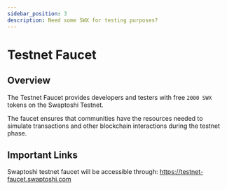 ```yaml
---
sidebar_position: 3
description: Need some SWX for testing purposes?
---
```


# Testnet Faucet

## Overview

The Testnet Faucet provides developers and testers with free `2000 SWX` tokens on the Swaptoshi Testnet.

The faucet ensures that communities have the resources needed to simulate transactions and other blockchain interactions during the testnet phase.

## Important Links

Swaptoshi testnet faucet will be accessible through: https://testnet-faucet.swaptoshi.com
